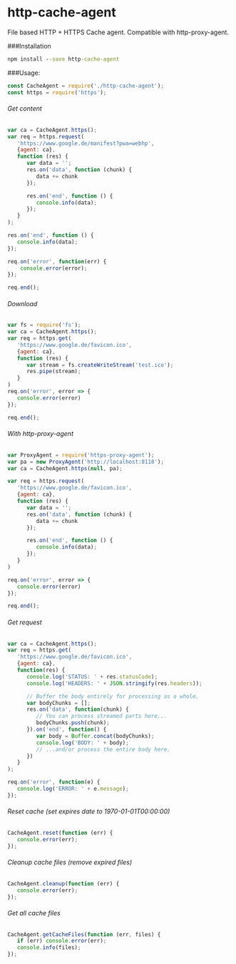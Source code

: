 # http-cache-agent
File based HTTP + HTTPS Cache agent. Compatible with http-proxy-agent.

###Installation
```cmd
npm install --save http-cache-agent
```

###Usage:
```javascript
const CacheAgent = require('./http-cache-agent');
const https = require('https');
```

###### Get content
```javascript
var ca = CacheAgent.https();
var req = https.request(
   'https://www.google.de/manifest?pwa=webhp',
   {agent: ca},
   function (res) {
      var data = '';
      res.on('data', function (chunk) {
         data += chunk
      });

      res.on('end', function () {
         console.info(data);
      });
   }
);

res.on('end', function () {
   console.info(data);
});

req.on('error', function(err) {
    console.error(error);
});

req.end();
```

###### Download
```javascript
var fs = require('fs');
var ca = CacheAgent.https();
var req = https.get(
   'https://www.google.de/favicon.ico',
   {agent: ca},
   function (res) {
      var stream = fs.createWriteStream('test.ico');
      res.pipe(stream);
   }
)
req.on('error', error => {
   console.error(error)
});

req.end();
```

###### With http-proxy-agent
```javascript
var ProxyAgent = require('https-proxy-agent');
var pa = new ProxyAgent('http://localhost:8118');
var ca = CacheAgent.https(null, pa);

var req = https.request(
   'https://www.google.de/favicon.ico',
   {agent: ca},
   function (res) {
      var data = '';
      res.on('data', function (chunk) {
         data += chunk
      });

      res.on('end', function () {
         console.info(data);
      });
   }
)

req.on('error', error => {
   console.error(error)
});

req.end();
```

###### Get request 
```javascript
var ca = CacheAgent.https();
var req = https.get(
   'https://www.google.de/favicon.ico',
   {agent: ca},
   function(res) {
      console.log('STATUS: ' + res.statusCode);
      console.log('HEADERS: ' + JSON.stringify(res.headers));

      // Buffer the body entirely for processing as a whole.
      var bodyChunks = [];
      res.on('data', function(chunk) {
         // You can process streamed parts here...
         bodyChunks.push(chunk);
      }).on('end', function() {
         var body = Buffer.concat(bodyChunks);
         console.log('BODY: ' + body);
         // ...and/or process the entire body here.
      })
   }
);

req.on('error', function(e) {
   console.log('ERROR: ' + e.message);
});
```

###### Reset cache (set expires date to 1970-01-01T00:00:00) 
```javascript
CacheAgent.reset(function (err) {
   console.error(err);
});
```

###### Cleanup cache files (remove expired files)
```javascript
CacheAgent.cleanup(function (err) {
   console.error(err);
});
```

###### Get all cache files
```javascript
CacheAgent.getCacheFiles(function (err, files) {
   if (err) console.error(err);
   console.info(files);
});
```
